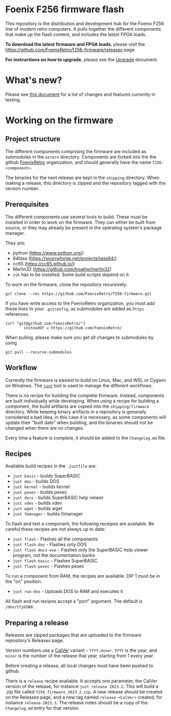 # Foenix F256 firmware flash
This repository is the distribution and development hub for the Foenix F256 line of modern retro computers. It pulls together the different components that make up the flash content, and includes the latest FPGA loads.

**To download the latest firmware and FPGA loads**, please visit the https://github.com/FoenixRetro/f256-firmware/releases page.

**For instructions on how to upgrade**, please see the [Upgrade](HowToUpgrade.md) document.

# What's new?
Please see [this document](Changelog.md) for a list of changes and features currently in testing.

# Working on the firmware
## Project structure
The different components comprising the firmware are included as submodules in the `extern` directory. Components are forked into the the github [FoenixRetro](https://github.com/FoenixRetro) organization, and should generally have the name `f256-<component>`.

The binaries for the next release are kept in the `shipping` directory. When making a release, this directory is zipped and the repository tagged with the version number.

## Prerequisites
The different components use several tools to build. These must be installed in order to work on the firmware. They can either be built from source, or they may already be present in the operating system's package manager.

They are:
* python (https://www.python.org/)
* 64tass (https://sourceforge.net/projects/tass64/)
* cc65 (https://cc65.github.io/)
* Merlin32 (https://github.com/lroathe/merlin32)
* `zsh` has to be installed. Some build scripts depend on it.

To work on the firmware, clone the repository recursively:

```
git clone --rec https://github.com/FoenixRetro/f256-firmware.git
```

If you have write access to the FoenixRetro organization, you must add these lines to your `.gitconfig`, as submodules are added as `https` references.

```
[url "git@github.com:FoenixRetro/"]
        insteadOf = https://github.com/FoenixRetro/
```

When pulling, please make sure you get all changes to submodules by using

```
git pull --recurse-submodules
```

## Workflow
Currently the firmware is easiest to build on Linux, Mac, and WSL or Cygwin on Windows. The [`just`](https://github.com/casey/just) tool is used to manage the different workflows.

There is no recipe for building the complete firmware. Instead, components are built individually while developing. When using a recipe for building a component, the build artifacts are copied into the `shipping/firmware` directory. While keeping binary artifacts in a repository is generally considered a bad idea, in this case it is necessary, as some components will update their "built date" when building, and the binaries should not be changed when there are no changes.

Every time a feature is complete, it should be added to the `Changelog.md` file.

## Recipes
Available build recipes in the `.justfile` are:

* `just basic` - builds SuperBASIC
* `just dos` - builds DOS
* `just kernel` - builds kernel
* `just pexec` - builds pexec
* `just docs` - builds SuperBASIC help viewer
* `just xdev` - builds xdev
* `just wget` - builds wget
* `just fmanager` - builds f/manager

To flash and test a component, the following receipes are available. Be careful these recipes are not
always up to date:

* `just flash` - Flashes all the components
* `just flash-dos` - Flashes only DOS
* `just flash-docs-exe` - Flashes only the SuperBASIC help viewer program, not the documentation banks
* `just flash-basic` - Flashes SuperBASIC
* `just flash-pexec` - Flashes pexec

To run a component from RAM, the recipes are available. DIP 1 must be in the "on" position.

* `just run-dos` - Uploads DOS to RAM and executes it

All flash and run recipes accept a "port" argument. The default is `/dev/ttyUSB0`.

## Preparing a release
Releases are zipped packages that are uploaded to the firmware repository's Releases page.

Version numbers use a [CalVer](https://calver.org/) variant - `YYYY.minor`. `YYYY` is the year, and `minor` is the number of the release that year, starting from 1 every year.

Before creating a release, all local changes must have been pushed to github.

There is a `release` recipe available. It accepts one parameter, the CalVer version of the release, for instance `just release 2023.2`. This will build a .zip file called `f256_firmware_2023.2.zip`. A new release should be created on the Releases page, and a new tag named `release-<CalVer>` created, for instance `release-2023.3`. The release notes should be a copy of the `Changelog.md` entry for that version.
